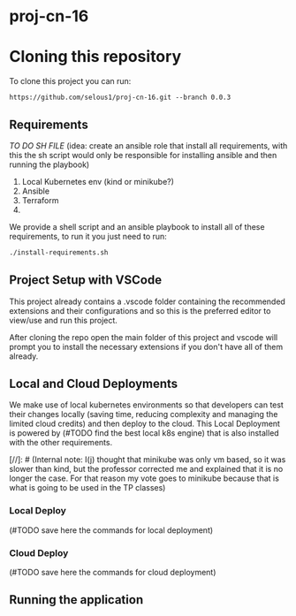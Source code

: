 # proj-cn-16

# Cloning this repository

To clone this project you can run:
```
https://github.com/selous1/proj-cn-16.git --branch 0.0.3
```

## Requirements

*TO DO SH FILE*
(idea: create an ansible role that install all requirements,
with this the sh script would only be responsible for installing ansible and then running the playbook)

1. Local Kubernetes env (kind or minikube?) 
2. Ansible
3. Terraform
4. 

We provide a shell script and an ansible playbook to install all of these requirements, to run it you just need to run:
```sh
./install-requirements.sh
```

## Project Setup with VSCode

This project already contains a .vscode folder containing the recommended extensions and their configurations and so this is the preferred editor to view/use and run this project.

After cloning the repo open the main folder of this project and vscode will prompt you to install the necessary extensions if you don't have all of them already.

## Local and Cloud Deployments

We make use of local kubernetes environments so that developers can test their changes locally (saving time, reducing complexity and managing the limited cloud credits) and then deploy to the cloud.
This Local Deployment is powered by (#TODO find the best local k8s engine) that is also installed with the other requirements.

[//]: # (Internal note: I(j) thought that minikube was only vm based, so it was slower than kind, but the professor corrected me and explained that it is no longer the case. For that reason my vote goes to minikube because that is what is going to be used in the TP classes)

### Local Deploy

(#TODO save here the commands for local deployment)

### Cloud Deploy

(#TODO save here the commands for cloud deployment)

## Running the application

